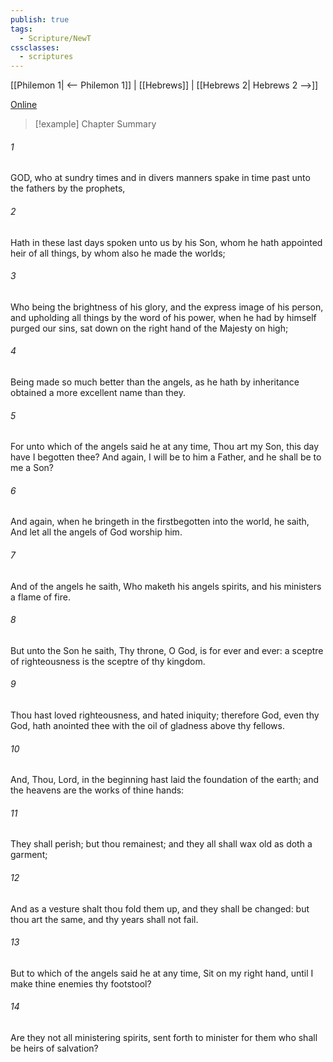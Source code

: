 ```yaml
---
publish: true
tags:
  - Scripture/NewT
cssclasses:
  - scriptures
---
```

[[Philemon 1| <-- Philemon 1]] | [[Hebrews]] | [[Hebrews 2| Hebrews 2 -->]]

[Online](https://churchofjesuschrist.org/study/scriptures/nt/heb/1?lang=eng)

>[!example] Chapter Summary
>
###### 1
GOD, who at sundry times and in divers manners spake in time past unto the fathers by the prophets,
###### 2
Hath in these last days spoken unto us by his Son, whom he hath appointed heir of all things, by whom also he made the worlds;
###### 3
Who being the brightness of his glory, and the express image of his person, and upholding all things by the word of his power, when he had by himself purged our sins, sat down on the right hand of the Majesty on high;
###### 4
Being made so much better than the angels, as he hath by inheritance obtained a more excellent name than they.
###### 5
For unto which of the angels said he at any time, Thou art my Son, this day have I begotten thee? And again, I will be to him a Father, and he shall be to me a Son?
###### 6
And again, when he bringeth in the firstbegotten into the world, he saith, And let all the angels of God worship him.
###### 7
And of the angels he saith, Who maketh his angels spirits, and his ministers a flame of fire.
###### 8
But unto the Son he saith, Thy throne, O God, is for ever and ever: a sceptre of righteousness is the sceptre of thy kingdom.
###### 9
Thou hast loved righteousness, and hated iniquity; therefore God, even thy God, hath anointed thee with the oil of gladness above thy fellows.
###### 10
And, Thou, Lord, in the beginning hast laid the foundation of the earth; and the heavens are the works of thine hands:
###### 11
They shall perish; but thou remainest; and they all shall wax old as doth a garment;
###### 12
And as a vesture shalt thou fold them up, and they shall be changed: but thou art the same, and thy years shall not fail.
###### 13
But to which of the angels said he at any time, Sit on my right hand, until I make thine enemies thy footstool?
###### 14
Are they not all ministering spirits, sent forth to minister for them who shall be heirs of salvation?




